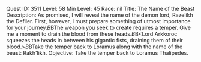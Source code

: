 Quest ID: 3511
Level: 58
Min Level: 45
Race: nil
Title: The Name of the Beast
Description: As promised, I will reveal the name of the demon lord, Razelikh the Defiler. First, however, I must prepare something of utmost importance for your journey.$B$BThe weapon you seek to create requires a temper. Give me a moment to drain the blood from these heads.$B$B<Lord Arkkoroc squeezes the heads in between his gigantic fists, draining them of their blood.>$B$BTake the temper back to Loramus along with the name of the beast: Rakh'likh.
Objective: Take the temper back to Loramus Thalipedes.
